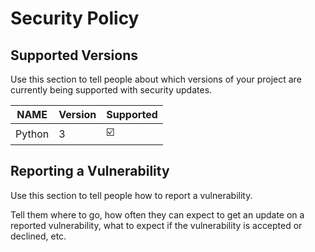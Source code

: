 # Security Policy

## Supported Versions

Use this section to tell people about which versions of your project are
currently being supported with security updates.

| NAME | Version | Supported |
|------|---------|-----------|
|Python|    3    | ☑️        |

## Reporting a Vulnerability

Use this section to tell people how to report a vulnerability.

Tell them where to go, how often they can expect to get an update on a
reported vulnerability, what to expect if the vulnerability is accepted or
declined, etc.
